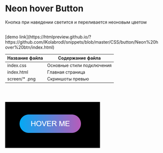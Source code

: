 # Neon hover Button

Кнопка при наведении светится и переливается неоновым цветом

<br>
[demo link](https://htmlpreview.github.io/?https://github.com/lKolabrodl/snippets/blob/master/CSS/button/Neon%20hover%20btn/index.html)
<br>

Название файла  | Содержание файла
----------------|----------------------
index.css       | Основные стили подключения
index.html      | Главная страница
screen/* .png   | Скриншоты превью

</br>
</br>

![Image alt](https://raw.githubusercontent.com/lKolabrodl/snippets/master/CSS/button/Neon%20hover%20btn/screen/neonBtn.png)

